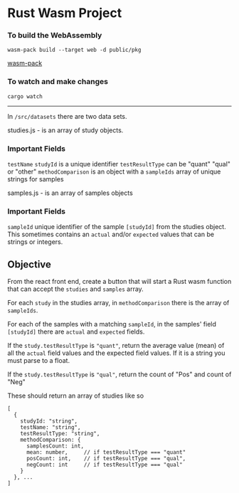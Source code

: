 # Rust Wasm Project

### To build the WebAssembly
`wasm-pack build --target web -d public/pkg`

[wasm-pack](https://rustwasm.github.io/wasm-pack/)

### To watch and make changes
`cargo watch`

---

In `/src/datasets` there are two data sets.

studies.js - is an array of study objects.

### Important Fields

`testName`
`studyId` is a unique identifier
`testResultType` can be "quant" "qual" or "other"
`methodComparison` is an object with a `sampleIds` array of unique strings for samples

samples.js - is an array of samples objects

### Important Fields

`sampleId` unique identifier of the sample
`[studyId]` from the studies object. This sometimes contains an `actual` and/or `expected` values that can be strings or integers.

## Objective

From the react front end, create a button that will start a Rust wasm function that can accept the `studies` and `samples` array.

For each `study` in the studies array, in `methodComparison` there is the array of `sampleIds`.

For each of the samples with a matching `sampleId`, in the samples' field `[studyId]` there are `actual` and `expected` fields.

If the `study.testResultType` is `"quant"`, return the average value (mean) of all the `actual` field values and the expected field values. If it is a string you must parse to a float.

If the `study.testResultType` is `"qual"`, return the count of "Pos" and count of "Neg"

These should return an array of studies like so

```
[
  {
    studyId: "string",
    testName: "string",
    testResultType: "string",
    methodComparison: {
      samplesCount: int,
      mean: number,     // if testResultType === "quant"
      posCount: int,    // if testResultType === "qual",
      negCount: int     // if testResultType === "qual"
    }
  }, ...
]


```

